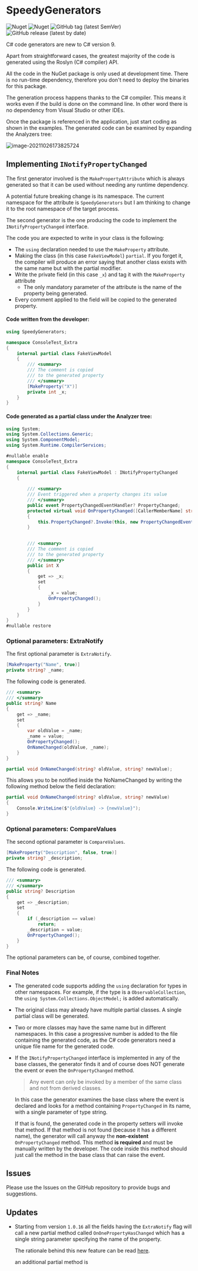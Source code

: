 # SpeedyGenerators

![Nuget](https://img.shields.io/nuget/v/SpeedyGenerators)  ![Nuget](https://img.shields.io/nuget/dt/SpeedyGenerators)  ![GitHub tag (latest SemVer)](https://img.shields.io/github/v/tag/raffaeler/SpeedyGenerators)  ![GitHub release (latest by date)](https://img.shields.io/github/v/release/raffaeler/SpeedyGenerators) 

C# code generators are new to C# version 9.

Apart from straightforward cases, the greatest majority of the code is generated using the Roslyn (C# compiler) API.

All the code in the NuGet package is only used at development time. There is no run-time dependency, therefore you don't need to deploy the binaries for this package.

The generation process happens thanks to the C# compiler. This means it works even if the build is done on the command line. In other word there is no dependency from Visual Studio or other IDEs.

Once the package is referenced in the application, just start coding as shown in the examples. The generated code can be examined by expanding the Analyzers tree:

![image-20211026173825724](images/README/image-20211026173825724.png)

## Implementing `INotifyPropertyChanged`

The first generator involved is the `MakePropertyAttribute` which is always generated so that it can be used without needing any runtime dependency.

A potential future breaking change is its namespace. The current namespace for the attribute is `SpeedyGenerators` but I am thinking to change it to the root namespace of the target process.

The second generator is the one producing the code to implement the `INotifyPropertyChanged` interface.

The code you are expected to write in your class is the following:

- The `using` declaration needed to use the `MakeProperty` attribute.
- Making the class (in this case `FakeViewModel`) `partial`. If you forget it, the compiler will produce an error saying that another class exists with the same name but with the partial modifier.
- Write the private field (in this case `_x`) and tag it with the `MakeProperty` attribute
  - The only mandatory parameter of the attribute is the name of the property being generated.
- Every comment applied to the field will be copied to the generated property.

#### Code written from the developer:

```c#
using SpeedyGenerators;

namespace ConsoleTest_Extra
{
    internal partial class FakeViewModel
    {
        /// <summary>
        /// The comment is copied
        /// to the generated property
        /// </summary>
        [MakeProperty("X")]
        private int _x;
    }
}
```



#### Code generated as a partial class under the Analyzer tree:

```C#
using System;
using System.Collections.Generic;
using System.ComponentModel;
using System.Runtime.CompilerServices;

#nullable enable
namespace ConsoleTest_Extra
{
    internal partial class FakeViewModel : INotifyPropertyChanged
    {
        
        /// <summary>
        /// Event triggered when a property changes its value
        /// </summary>
        public event PropertyChangedEventHandler? PropertyChanged;
        protected virtual void OnPropertyChanged([CallerMemberName] string? propertyName = null)
        {
            this.PropertyChanged?.Invoke(this, new PropertyChangedEventArgs(propertyName));
        }

        
        /// <summary>
        /// The comment is copied
        /// to the generated property
        /// </summary>
        public int X
        {
            get => _x;
            set
            {
                _x = value;
                OnPropertyChanged();
            }
        }
    }
}
#nullable restore

```



### Optional parameters: ExtraNotify

The first optional parameter is `ExtraNotify`.

```C#
[MakeProperty("Name", true)]
private string? _name;
```

The following code is generated.

```C#
/// <summary>
/// </summary>
public string? Name
{
    get => _name;
    set
    {
        var oldValue = _name;
        _name = value;
        OnPropertyChanged();
        OnNameChanged(oldValue, _name);
    }
}

partial void OnNameChanged(string? oldValue, string? newValue);
```

This allows you to be notified inside the NoNameChanged by writing the following method below the field declaration:

```C#
partial void OnNameChanged(string? oldValue, string? newValue)
{
    Console.WriteLine($"{oldValue} -> {newValue}");
}
```



### Optional parameters: CompareValues

The second optional parameter is `CompareValues`.

```C#
[MakeProperty("Description", false, true)]
private string? _description;
```

The following code is generated.

```C#
/// <summary>
/// </summary>
public string? Description
{
    get => _description;
    set
    {
        if (_description == value)
            return;
        _description = value;
        OnPropertyChanged();
    }
}
```

The optional parameters can be, of course, combined together.

### Final Notes

* The generated code supports adding the `using` declaration for types in other namespaces. For example, if the type is a `ObservableCollection`, the `using System.Collections.ObjectModel;` is added automatically.

* The original class may already have multiple partial classes. A single partial class will be generated.

* Two or more classes may have the same name but in different namespaces. In this case a progressive number is added to the file containing the generated code, as the C# code generators need a unique file name for the generated code.

* If the `INotifyPropertyChanged` interface is implemented in any of the base classes, the generator finds it and of course does NOT generate the event or even the `OnPropertyChanged` method.

  > Any event can only be invoked by a member of the same class and not from derived classes.

  In this case the generator examines the base class where the event is declared and looks for a method containing `PropertyChanged` in its name, with a single parameter of type string.

  If that is found, the generated code in the property setters will invoke that method.
  If that method is not found (because it has a different name), the generator will call anyway the **non-existent** `OnPropertyChanged` method. This method **is required** and must be manually written by the developer. The code inside this method should just call the method in the base class that can raise the event.

## Issues

Please use the Issues on the GitHub repository to provide bugs and suggestions.

## Updates

* Starting from version `1.0.16` all the fields having the `ExtraNotify` flag will call a new partial method called `OnOnePropertyHasChanged` which has a single string parameter specifying the name of the property.

  The rationale behind this new feature can be read [here](https://github.com/raffaeler/SpeedyGenerators/issues/1).

  an additional partial method is 
